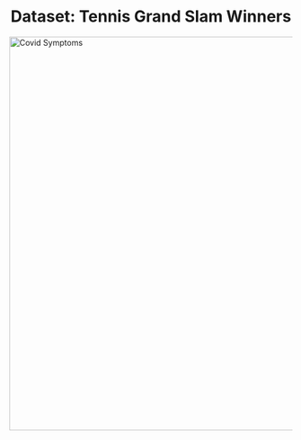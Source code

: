 <!DOCTYPE html>
<html>
<head>
    <style>
        .image-container {
            display: flex;
            justify-content: center;
        }
    </style>
</head>
<body>

<h1 style="text-align: center;">Dataset: Tennis Grand Slam Winners</h1>

<div class="image-container">
    <img src="./assets/VO3.png" alt="Covid Symptoms" width="610" height="700"/>
</div>

</body>
</html>